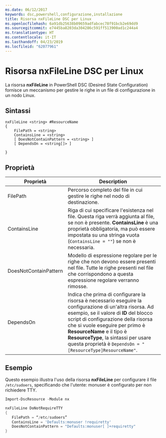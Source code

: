 ```yaml
---
ms.date: 06/12/2017
keywords: dsc,powershell,configurazione,installazione
title: Risorsa nxFileLine DSC per Linux
ms.openlocfilehash: 6a91db25638b09659adfabcec78f91bcb2e69dd9
ms.sourcegitcommit: e7445ba8203da304286c591ff513900ad1c244a4
ms.translationtype: HT
ms.contentlocale: it-IT
ms.lasthandoff: 04/23/2019
ms.locfileid: "62077961"
---
```

# <a name="dsc-for-linux-nxfileline-resource"></a>Risorsa nxFileLine DSC per Linux

La risorsa **nxFileLine** in PowerShell DSC (Desired State Configuration) fornisce un meccanismo per gestire le righe in un file di configurazione in un nodo Linux.

## <a name="syntax"></a>Sintassi

```
nxFileLine <string> #ResourceName
{
    FilePath = <string>
    ContainsLine = <string>
    [ DoesNotContainPattern = <string> ]
    [ DependsOn = <string[]> ]

}
```

## <a name="properties"></a>Proprietà

|  Proprietà |  Description |
|---|---|
| FilePath| Percorso completo del file in cui gestire le righe nel nodo di destinazione.|
| ContainsLine| Riga di cui specificare l'esistenza nel file. Questa riga verrà aggiunta al file, se non è presente. **ContainsLine** è una proprietà obbligatoria, ma può essere impostata su una stringa vuota (`ContainsLine = ""`) se non è necessaria.|
| DoesNotContainPattern| Modello di espressione regolare per le righe che non devono essere presenti nel file. Tutte le righe presenti nel file che corrispondono a questa espressione regolare verranno rimosse.|
| DependsOn | Indica che prima di configurare la risorsa è necessario eseguire la configurazione di un'altra risorsa. Ad esempio, se il valore di **ID** del blocco script di configurazione della risorsa che si vuole eseguire per primo è **ResourceName** e il tipo è **ResourceType**, la sintassi per usare questa proprietà è `DependsOn = "[ResourceType]ResourceName"`.|

## <a name="example"></a>Esempio

Questo esempio illustra l'uso della risorsa **nxFileLine** per configurare il file `/etc/sudoers`, specificando che l'utente: monuser è configurato per non richiedere TTY.

```powershell
Import-DscResource -Module nx

nxFileLine DoNotRequireTTY
{
   FilePath = “/etc/sudoers”
   ContainsLine = 'Defaults:monuser !requiretty'
   DoesNotContainPattern = "Defaults:monuser[ ]+requiretty"
}
```